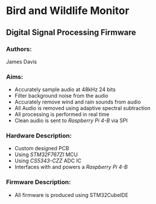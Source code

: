 # Bird and Wildlife Monitor
## Digital Signal Processing Firmware
### Authors:
James Davis
### Aims:
- Accurately sample audio at 48kHz 24 bits
- Filter background noise from the audio
- Accurately remove wind and rain sounds from audio
- All Audio is removed using adaptive spectral subtraction
- All processing is performed in real time
- Clean audio is sent to _Raspberry Pi 4-B_ via SPI
### Hardware Description:
- Custom designed PCB 
- Using _STM32F767ZI_ MCU
- Using _CS5343-CZZ_ ADC IC
- Interfaces with and powers a _Raspberry Pi 4-B_
### Firmware Description:
- All firmware is produced using STM32CubeIDE
